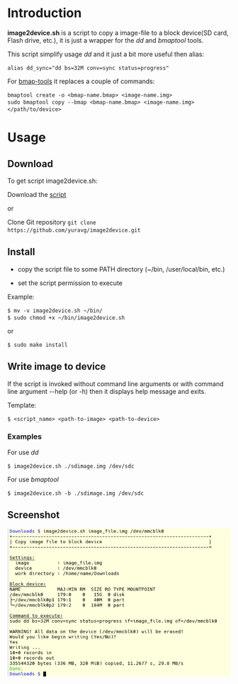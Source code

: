 # Introduction

**image2device.sh** is a script to copy a image-file to a block device(SD card, Flash drive, etc.),
it is just a wrapper for the *dd* and *bmaptool* tools.

This script simplify usage *dd* and it just a bit more useful then alias:

    alias dd_sync="dd bs=32M conv=sync status=progress"

For [bmap-tools](https://github.com/intel/bmap-tools) it replaces a couple of commands:

    bmaptool create -o <bmap-name.bmap> <image-name.img>
    sudo bmaptool copy --bmap <bmap-name.bmap> <image-name.img> </path/to/device>

# Usage

## Download

To get script image2device.sh:

Download the [script](https://raw.githubusercontent.com/yuravg/image2device/master/image2device.sh)

or

Clone Git repository `git clone https://github.com/yuravg/image2device.git`

## Install

- copy the script file to some PATH directory (~/bin, /user/local/bin, etc.)

- set the script permission to execute

Example:

    $ mv -v image2device.sh ~/bin/
    $ sudo chmod +x ~/bin/image2device.sh

or

    $ sudo make install

## Write image to device

If the script is invoked without command line arguments or
with command line argument --help (or -h) then it displays help message and exits.

Template:

    $ <script_name> <path-to-image> <path-to-device>

### Examples

For use *dd*

    $ image2device.sh ./sdimage.img /dev/sdc

For use *bmaptool*

    $ image2device.sh -b ./sdimage.img /dev/sdc

## Screenshot

![screenshot](img/image2device.png)
